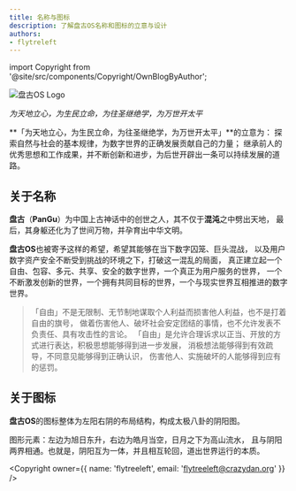 ```yaml
---
title: 名称与图标
description: 了解盘古OS名称和图标的立意与设计
authors:
- flytreleft
---
```


import Copyright from '@site/src/components/Copyright/OwnBlogByAuthor';

<p style={{textAlign: 'center'}}>
  <img
    src="/img/pangu-os/logo.svg"
    alt="盘古OS Logo"
    style={{width: '418px'}}
  />
  <figcaption>
    <em>为天地立心，为生民立命，为往圣继绝学，为万世开太平</em>
  </figcaption>
</p>


**「为天地立心，为生民立命，为往圣继绝学，为万世开太平」**的立意为：
探索自然与社会的基本规律，为数字世界的正确发展贡献自己的力量；
继承前人的优秀思想和工作成果，并不断创新和进步，为后世开辟出一条可以持续发展的道路。

## 关于名称

**盘古**（**PanGu**）为中国上古神话中的创世之人，其不仅于**混沌**之中劈出天地，
最后，其身躯还化为了世间万物，并孕育出中华文明。

**盘古OS**也被寄予这样的希望，希望其能够在当下数字囚笼、巨头混战，
以及用户数字资产安全不断受到挑战的环境之下，打破这一混乱的局面，
真正建立起一个自由、包容、多元、共享、安全的数字世界，一个真正为用户服务的世界，
一个不断激发创新的世界，一个拥有共同目标的世界，一个与现实世界互相推进的数字世界。

> 「自由」不是无限制、无节制地谋取个人利益而损害他人利益，也不是打着自由的旗号，
> 做着伤害他人、破坏社会安定团结的事情，也不允许发表不负责任、具有攻击性的言论。
> 「自由」是允许合理诉求以正当、开放的方式进行表达，积极思想能够得到进一步发展，
> 消极想法能够得到有效疏导，不同意见能够得到正确认识，
> 伤害他人、实施破坏的人能够得到应有的惩罚。

## 关于图标

**盘古OS**的图标整体为左阳右阴的布局结构，构成太极八卦的阴阳图。

图形元素：左边为旭日东升，右边为皓月当空，日月之下为高山流水，
且与阴阳两界相通。也就是，阴阳互为一体，并且相互轮回，道出世界运行的本质。




<Copyright
  owner={{
    name: 'flytreeleft', email: 'flytreeleft@crazydan.org'
  }}
/>
